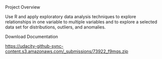 
Project Overview

Use R and apply exploratory data analysis techniques to explore relationships in one variable to multiple variables and to explore a selected data set for distributions, outliers, and anomalies.

Download Documentation

https://udacity-github-sync-content.s3.amazonaws.com/_submissions/73922_f9mqs.zip
